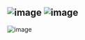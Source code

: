 ![image](https://user-images.githubusercontent.com/57319180/206623983-b308c953-e173-4646-9589-aa05842fce46.png)
![image](https://user-images.githubusercontent.com/57319180/206624000-44b18a97-8769-4c7e-b771-21c293078e43.png)
----------------------------------------------------
![image](https://user-images.githubusercontent.com/57319180/206624032-27dc71eb-576f-454a-a148-0fd130e55cd6.png)
